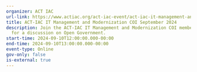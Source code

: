 ```yaml
---
organizer: ACT IAC
url-link: https://www.actiac.org/act-iac-event/act-iac-it-management-and-modernization-coi-september-2024
title: ACT-IAC IT Management and Modernization COI September 2024
description: Join the ACT-IAC IT Management and Modernization COI member meeting
  for a discussion on Open Government.
start-time: 2024-09-10T12:00:00.000-00:00
end-time: 2024-09-10T13:00:00.000-00:00
event-type: Online
gov-only: false
is-external: true
---
```

